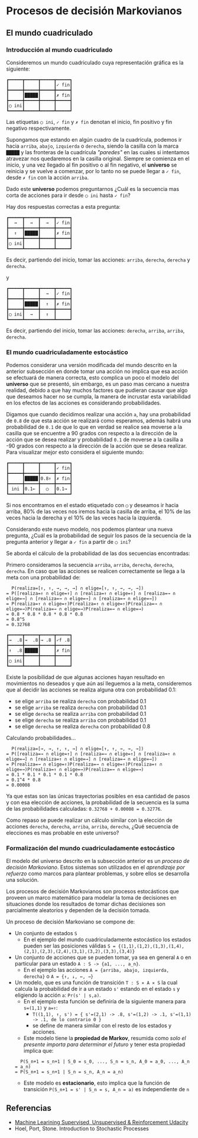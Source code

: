 <!-- coding: utf-8; mode: flyspell; ispell-local-dictionary: "castellano" -->

# Procesos de decisión Markovianos

## El mundo cuadriculado

### Introducción al mundo cuadriculado

Consideremos un mundo cuadriculado cuya representación gráfica es la siguiente:

```
┏━━━━━┳━━━━━┳━━━━━┳━━━━━┓
┃     ┃     ┃     ┃✓ fin┃
┣━━━━━╋━━━━━╋━━━━━╋━━━━━┫
┃     ┃█████┃     ┃✗ fin┃
┣━━━━━╋━━━━━╋━━━━━╋━━━━━┫
┃◯ ini┃     ┃     ┃     ┃
┗━━━━━┻━━━━━┻━━━━━┻━━━━━┛
```

Las etiquetas `◯ ini`, `✓ fin` y `✗ fin` denotan el inicio, fin positivo y fin negativo respectivamente.

Supongamos que estando en algún cuadro de la cuadrícula, podemos ir hacia `arriba`, `abajo`, `izquierda` o `derecha`, siendo la casilla con la marca `█████` y las fronteras de la cuadrícula *"paredes"* en las cuales si intentamos atravezar nos quedaremos en la casilla original. Siempre se comienza en el inicio, y una vez llegado al fin positivo o al fin negativo, el **universo** se reinicia y se vuelve a comenzar, por lo tanto no se puede llegar a `✓ fin`, desde `✗ fin` con la acción `arriba`.

Dado este **universo** podemos preguntarnos ¿Cuál es la secuencia mas corta de acciones para ir desde `◯ ini` hasta `✓ fin`?

Hay dos respuestas correctas a esta pregunta:

```
┏━━━━━┳━━━━━┳━━━━━┳━━━━━┓
┃  →  ┃  →  ┃  →  ┃✓ fin┃
┣━━━━━╋━━━━━╋━━━━━╋━━━━━┫
┃  ↑  ┃█████┃     ┃✗ fin┃
┣━━━━━╋━━━━━╋━━━━━╋━━━━━┫
┃◯ ini┃     ┃     ┃     ┃
┗━━━━━┻━━━━━┻━━━━━┻━━━━━┛
```

Es decir, partiendo del inicio, tomar las acciones: `arriba`, `derecha`, `derecha` y `derecha`.

y

```
┏━━━━━┳━━━━━┳━━━━━┳━━━━━┓
┃     ┃     ┃  →  ┃✓ fin┃
┣━━━━━╋━━━━━╋━━━━━╋━━━━━┫
┃     ┃█████┃  ↑  ┃✗ fin┃
┣━━━━━╋━━━━━╋━━━━━╋━━━━━┫
┃◯ ini┃  →  ┃  ↑  ┃     ┃
┗━━━━━┻━━━━━┻━━━━━┻━━━━━┛
```

Es decir, partiendo del inicio, tomar las acciones: `derecha`, `arriba`, `arriba`, `derecha`.

### El mundo cuadriculadamente estocástico

Podemos considerar una versión modificada del mundo descrito en la anterior subsección en donde tomar una acción no implica que esa acción se efectuará de manera correcta, esto complica un poco el modelo del **universo** que se presentó, sin embargo, es un paso mas cercano a nuestra realidad, debido a que hay muchos factores que pudieran causar que algo que deseamos hacer no se cumpla, la manera de incrustar esta variabilidad en los efectos de las acciones es considerando probabilidades.

Digamos que cuando decidimos realizar una acción `a`, hay una probabilidad de `0.8` de que esta acción se realizará como esperamos, además habrá una probabilidad de `0.1` de que lo que en verdad se realice sea moverse a la casilla que se encuentre a 90 grados con respecto a la dirección de la acción que se desea realizar y probabilidad `0.1` de moverse a la casilla a -90 grados con respecto a la dirección de la acción que se desea realizar. Para visualizar mejor esto considera el siguiente mundo:

```
┏━━━━━┳━━━━━┳━━━━━┳━━━━━┓
┃     ┃     ┃     ┃✓ fin┃
┣━━━━━╋━━━━━╋━━━━━╋━━━━━┫
┃     ┃█████┃0.8↑ ┃✗ fin┃
┣━━━━━╋━━━━━╋━━━━━╋━━━━━┫
┃ ini ┃0.1← ┃  ◯  ┃0.1→ ┃
┗━━━━━┻━━━━━┻━━━━━┻━━━━━┛
```

Si nos encontramos en el estado etiquetado con `◯` y deseamos ir hacia arriba, 80% de las veces nos iremos hacia la casilla de arriba, el 10% de las veces hacia la derecha y el 10% de las veces hacia la izquierda.

Considerando este nuevo modelo, nos podemos plantear una nueva pregunta, ¿Cuál es la probabilidad de seguir los pasos de la secuencia de la pregunta anterior y llegar a `✓ fin` a partir de `◯ ini`?

Se aborda el cálculo de la probabilidad de las dos secuencias encontradas:

Primero consideramos la secuencia `arriba`, `arriba`, `derecha`, `derecha`, `derecha`. En caso que las acciones se realicen correctamente se llega a la meta con una probabilidad de:

```
  P(realiza=[↑, ↑, →, →, →] ∩ elige=[↑, ↑, →, →, →])
= P([realiza=↑ ∩ elige=↑] ∩ [realiza=↑ ∩ elige=↑] ∩ [realiza=→ ∩ elige=→] ∩ [realiza=→ ∩ elige=→] ∩ [realiza=→ ∩ elige=→])
= P(realiza=↑ ∩ elige=↑)P(realiza=↑ ∩ elige=↑)P(realiza=→ ∩ elige=→)P(realiza=→ ∩ elige=→)P(realiza=→ ∩ elige=→)
= 0.8 * 0.8 * 0.8 * 0.8 * 0.8
= 0.8^5
= 0.32768
```

```
┏━━━━━┳━━━━━┳━━━━━┳━━━━━┓
┃→  .8┃→  .8┃→ .8 ┃✓f .8┃
┣━━━━━╋━━━━━╋━━━━━╋━━━━━┫
┃↑  .8┃█████┃     ┃✗ fin┃
┣━━━━━╋━━━━━╋━━━━━╋━━━━━┫
┃◯ ini┃     ┃     ┃     ┃
┗━━━━━┻━━━━━┻━━━━━┻━━━━━┛
```

Existe la posibilidad de que algunas acciones hayan resultado en movimientos no deseados y que aún así lleguemos a la meta, consideremos que al decidir las acciones se realiza alguna otra con probabilidad 0.1:
* se elige `arriba` se realiza `derecha` con probabilidad 0.1
* se elige `arriba` se realiza `derecha` con probabilidad 0.1
* se elige `derecha` se realiza `arriba` con probabilidad 0.1
* se elige `derecha` se realiza `arriba` con probabilidad 0.1
* se elige `derecha` se realiza `derecha` con probabilidad 0.8

Calculando probabilidades...

```
  P(realiza=[→, →, ↑, ↑, →] ∩ elige=[↑, ↑, →, →, →])
= P([realiza=→ ∩ elige=↑] ∩ [realiza=→ ∩ elige=↑] ∩ [realiza=↑ ∩ elige=→] ∩ [realiza=↑ ∩ elige=→] ∩ [realiza=→ ∩ elige=→])
= P(realiza=→ ∩ elige=↑)P(realiza=→ ∩ elige=↑)P(realiza=↑ ∩ elige=→)P(realiza=↑ ∩ elige=→)P(realiza=→ ∩ elige=→)
= 0.1 * 0.1 * 0.1 * 0.1 * 0.8
= 0.1^4 * 0.8
= 0.00008
```

Ya que estas son las únicas trayectorias posibles en esa cantidad de pasos y con esa elección de acciones, la probabilidad de la secuencia es la suma de las probabilidades calculadas: `0.32768 + 0.00008 = 0.32776`.

Como repaso se puede realizar un cálculo similar con la elección de acciones `derecha`, `derecha`, `arriba`, `arriba`, `derecha`, ¿Qué secuencia de elecciones es mas probable en este universo?

### Formalización del mundo cuadriculadamente estocástico

El modelo del universo descrito en la subsección anterior es un *proceso de decisión Markoviano*. Estos sistemas son utilizados en el *aprendizaje por refuerzo* como marcos para plantear problemas, y sobre ellos se desarrolla una solución.

Los procesos de decisión Markovianos son procesos estocásticos que proveen un marco matemático para modelar la toma de decisiones en situaciones donde los resultados de tomar dichas decisiones son parcialmente aleatorios y dependen de la decisión tomada.

Un proceso de decisión Markoviano se compone de:
* Un conjunto de estados `S`
  - En el ejemplo del mundo cuadriculadamente estocástico los estados pueden ser las posiciones válidas `S = {(1,1),(1,2),(1,3),(1,4),(2,1),(2,3),(2,4),(3,1),(3,2),(3,3),(3,4)}`
* Un conjunto de acciones que se pueden tomar, ya sea en general `A` o en particular para un estado `A : S -> {a1, ..., a_n}`.
  - En el ejemplo las acciones `A = {arriba, abajo, izquierda, derecha}` o `A = {↑, ↓, ←, →}`
* Un modelo, que es una función de transición `T : S ⨯ A ⨯ S` la cual calcula la probabilidad de ir a un estado `s'` estando en el estado `s` y eligiendo la acción `a`: `Pr(s' | s,a)`.
  - En el ejemplo esta función se definiría de la siguiente manera para `s=(1,1)` y `a=↑`:
    * `T((1,1), ↑, s') = { s'=(2,1) -> .8, s'=(1,2) -> .1, s'=(1,1) -> .1, de lo contrario 0 }`
    * se define de manera similar con el resto de los estados y acciones.
  - Este modelo tiene la **propiedad de Markov**, resumida como *solo el presente importa para determinar el futuro*  y tener esta propiedad implica que:
  ```
    P(S_n+1 = s_n+1 | S_0 = s_0, ..., S_n = s_n, A_0 = a_0, ..., A_n = a_n)
  = P(S_n+1 = s_n+1 | S_n = s_n, A_n = a_n)
  ```
  - Este modelo es **estacionario**, esto implica que la función de transición `P(S_n+1 = s' | S_n = s, A_n = a)` es independiente de `n`


## Referencias

* [Machine Learining Supervised, Unsupervised & Reinforcement Udacity](https://www.udacity.com/course/machine-learning--ud262)
* Hoel, Port, Stone. Introduction to Stochastic Processes
